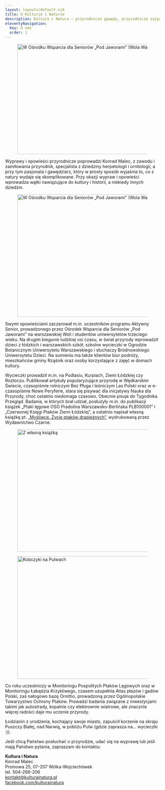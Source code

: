```yaml
---
layout: layouts/default.njk
title: O Kulturze i Naturze
description: Kultura i Natura – przyrodnicze gawędy, przyrodnicze zajęcia dla dzieci i dorosłych, badania przyrodnicze, Kurpie Białe.
eleventyNavigation:
  key: O nas
  order: 1
---
```

<figure class="max-w-lg lg:float-right lg:ml-12 px-6 sm:px-0 mt-3">
<img src="/img/wyklad.jpg" alt="W Ośrodku Wsparcia dla Seniorów „Pod Jaworami” (Wola Warszawa)" class="bg-yellow-100 p-2 sm:p-3 shadow-lg rotate-r" loading="lazy" width="530" height="358">
</figure>

Wyprawy i opowieści przyrodnicze poprowadzi Konrad Malec, z zawodu i zamiłowania przyrodnik, specjalista z dziedziny herpetologii i ornitologii, a przy tym pasjonata i gawędziarz, który w prosty sposób wyjaśnia to, co z natury wydaje się skomplikowane. Przy okazji wypraw i opowieści wprowadza wątki nawiązujące do kultury i historii, a niekiedy innych dziedzin.

<figure class="max-w-lg lg:float-left lg:mr-12 px-6 sm:px-0">
<img src="/img/lagiewniki.jpg" alt="W Ośrodku Wsparcia dla Seniorów „Pod Jaworami” (Wola Warszawa)" class="bg-yellow-100 p-2 sm:p-3 shadow-lg rotate-l" loading="lazy" width="530" height="398">
</figure>

Swymi opowieściami zaczarował m.in. uczestników programu Aktywny Senior, prowadzonego przez Ośrodek Wsparcia dla Seniorów „Pod Jaworami” na warszawskiej Woli i studentów uniwersytetów trzeciego wieku. Na drugim biegunie ludzkiej osi czasu, w świat przyrody wprowadził dzieci z łódzkich i warszawskich szkół, szkolne wycieczki w Ogrodzie Botanicznym Uniwersytetu Warszawskiego i słuchaczy Bródnowskiego Uniwersytetu Dzieci. Na sumieniu ma także klientów biur podróży, mieszkańców gminy Rząśnik oraz osoby korzystające z zajęć w domach kultury.

Wycieczki prowadził m.in. na Podlasiu, Kurpiach, Ziemi Łódzkiej czy Roztoczu. Publikował artykuły popularyzujące przyrodę w Wędkarskim Świecie, czasopiśmie rolniczym Bez Pługa i leśniczym Las Polski oraz w e-czasopiśmie Nowe Peryferie, stara się pisywać dla inicjatywy Nauka dla Przyrody, choć ostatnio niedomaga czasowo. Obecnie pisuje do Tygodnika Przegląd. Badania, w których brał udział, posłużyły m.in. do publikacji książek „Ptaki lęgowe OSO Pradolina Warszawsko-Berlińska PLB100001” i „Czerwonej Księgi Ptaków Ziemi Łódzkiej”, a ostatnio napisał własną książkę pt. [„Myśliwce. Życie ptaków drapieżnych”](/napisane/mysliwce-zycie-ptakow-drapieznych/), wydrukowaną przez Wydawnictwo Czarne.

<figure class="max-w-lg lg:max-w-3xl px-6 sm:px-0 lg:mb-24">
<img src="/img/autografy.jpg" alt="Z własną książką" class="bg-yellow-100 p-2 sm:p-3 shadow-lg rotate-l" loading="lazy" width="530" height="398">
</figure>

<figure class="max-w-lg lg:float-right lg:ml-12 px-6 sm:px-0 mt-3">
<img src="/img/kobczyki.jpg" alt="Kobczyki na Pulwach" class="bg-yellow-100 p-2 sm:p-3 shadow-lg rotate-r" loading="lazy" width="530" height="398">
</figure>

Co roku uczestniczy w Monitoringu Pospolitych Ptaków Lęgowych oraz w Monitoringu Łabędzia Krzykliwego, czasem uzupełnia Atlas płazów i gadów Polski, zaś nałogowo bazę Ornitho, prowadzoną przez Ogólnopolskie Towarzystwo Ochrony Ptaków. Prowadzi badania związane z inwestycjami takimi jak autostrady, kopalnie czy elektrownie wiatrowe, ale znacznie więcej radości daje mu uczenie przyrody.

Łodzianin z urodzenia, kochający swoje miasto, zapuścił korzenie na skraju Puszczy Białej, nad Narwią, w pobliżu Pulw (gdzie zaprasza na… wycieczki :)).

Jeśli chcą Państwo posłuchać o przyrodzie, udać się na wyprawę lub jeśli mają Państwo pytania, zapraszam do kontaktu:

**Kultura i Natura**  
Konrad Malec  
Promowa 25, 07-207 Wólka-Wojciechówek  
tel. 504-268-206  
<a href='mailto&#58;&#107;&#37;6F&#37;6E&#116;ak%74&#64;kul&#116;u%7&#50;a%69&#110;&#97;%7&#52;u%&#55;2a%&#50;Ep&#108;'>ko&#110;t&#97;&#107;t&#64;ku&#108;t&#117;&#114;ai&#110;atura&#46;&#112;l</a>   
[facebook.com/kulturainatura](https://www.facebook.com/kulturainatura/)
